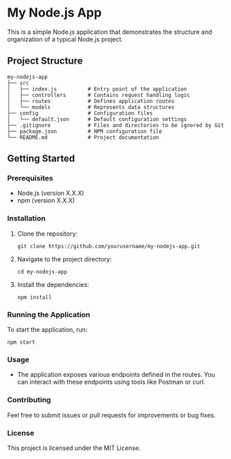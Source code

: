 # My Node.js App

This is a simple Node.js application that demonstrates the structure and organization of a typical Node.js project.

## Project Structure

```
my-nodejs-app
├── src
│   ├── index.js          # Entry point of the application
│   ├── controllers       # Contains request handling logic
│   ├── routes            # Defines application routes
│   └── models            # Represents data structures
├── config                # Configuration files
│   └── default.json      # Default configuration settings
├── .gitignore            # Files and directories to be ignored by Git
├── package.json          # NPM configuration file
└── README.md             # Project documentation
```

## Getting Started

### Prerequisites

- Node.js (version X.X.X)
- npm (version X.X.X)

### Installation

1. Clone the repository:
   ```
   git clone https://github.com/yourusername/my-nodejs-app.git
   ```
2. Navigate to the project directory:
   ```
   cd my-nodejs-app
   ```
3. Install the dependencies:
   ```
   npm install
   ```

### Running the Application

To start the application, run:
```
npm start
```

### Usage

- The application exposes various endpoints defined in the routes. You can interact with these endpoints using tools like Postman or curl.

### Contributing

Feel free to submit issues or pull requests for improvements or bug fixes.

### License

This project is licensed under the MIT License.